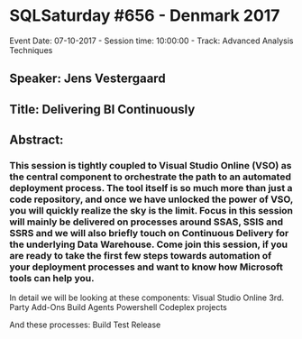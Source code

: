 # SQLSaturday #656 - Denmark 2017
Event Date: 07-10-2017 - Session time: 10:00:00 - Track: Advanced Analysis Techniques
## Speaker: Jens Vestergaard
## Title: Delivering BI Continuously
## Abstract:
### This session is tightly coupled to Visual Studio Online (VSO) as the central component to orchestrate the path to an automated deployment process. The tool itself is so much more than just a code repository, and once we have unlocked the power of VSO, you will quickly realize the sky is the limit. Focus in this session will mainly be delivered on processes around SSAS, SSIS and SSRS and we will also briefly touch on Continuous Delivery for the underlying Data Warehouse. Come join this session, if you are ready to take the first few steps towards automation of your deployment processes and want to know how Microsoft tools can help you. 
 
In detail we will be looking at these components:
Visual Studio Online
3rd. Party Add-Ons
Build Agents
Powershell
Codeplex projects
 
And these processes:
Build
Test
Release
